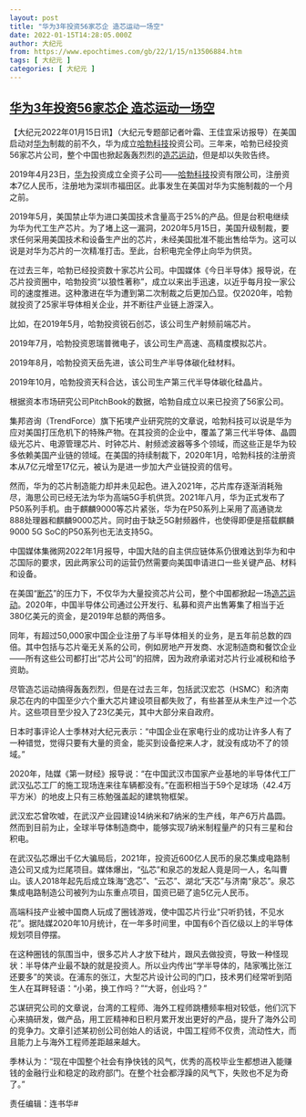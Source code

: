 ```yaml
---
layout: post
title: "华为3年投资56家芯企 造芯运动一场空"
date: 2022-01-15T14:28:05.000Z
author: 大纪元
from: https://www.epochtimes.com/gb/22/1/15/n13506884.htm
tags: [ 大纪元 ]
categories: [ 大纪元 ]
---
```

<!--1642256885000-->
[华为3年投资56家芯企 造芯运动一场空](https://www.epochtimes.com/gb/22/1/15/n13506884.htm)
------

<div>
<p>【大纪元2022年01月15日讯】（大纪元专题部记者叶霜、王佳宜采访报导）在美国启动对<a href="https://www.epochtimes.com/gb/tag/%E5%8D%8E%E4%B8%BA.html">华为</a>制裁的前不久，华为成立<a href="https://www.epochtimes.com/gb/tag/%E5%93%88%E5%8B%83%E7%A7%91%E6%8A%80.html">哈勃科技</a>投资公司。三年来，哈勃已经投资56家芯片公司，整个中国也掀起轰轰烈烈的<a href="https://www.epochtimes.com/gb/tag/%E9%80%A0%E8%8A%AF%E8%BF%90%E5%8A%A8.html">造芯运动</a>，但是却以失败告终。</p><p>2019年4月23日，<a href="https://www.epochtimes.com/gb/tag/%E5%8D%8E%E4%B8%BA.html">华为</a>投资成立全资子公司——<a href="https://www.epochtimes.com/gb/tag/%E5%93%88%E5%8B%83%E7%A7%91%E6%8A%80.html">哈勃科技</a>投资有限公司，注册资本7亿人民币，注册地为深圳市福田区。此事发生在美国对华为实施制裁的一个月之前。</p><p>2019年5月，美国禁止华为进口美国技术含量高于25%的产品。但是台积电继续为华为代工生产芯片。为了堵上这一漏洞，2020年5月15日，美国升级制裁，要求任何采用美国技术和设备生产出的芯片，未经美国批准不能出售给华为。这可以说是对华为芯片的一次精准打击。至此，台积电完全停止向华为供货。</p><p>在过去三年，哈勃已经投资数十家芯片公司。中国媒体《今日半导体》报导说，在芯片投资圈中，哈勃投资“以狼性著称”，成立以来出手迅速，以近乎每月投一家公司的速度推进。这种激进在华为遭到第二次制裁之后更加凸显。仅2020年，哈勃就投资了25家半导体相关企业，并不断往产业链上游深入。</p><p>比如，在2019年5月，哈勃投资锐石创芯，该公司生产射频前端芯片。</p><p>2019年7月，哈勃投资恩瑞普微电子，该公司生产高速、高精度模拟芯片。</p><p>2019年8月，哈勃投资天岳先进，该公司生产半导体碳化硅材料。</p><p>2019年10月，哈勃投资天科合达，该公司生产第三代半导体碳化硅晶片。</p><p>根据资本市场研究公司PitchBook的数据，哈勃自成立以来已投资了56家公司。</p><p>集邦咨询（TrendForce）旗下拓墣产业研究院的文章说，哈勃科技可以说是华为应对美国打压危机下的特殊产物。在其投资的企业中，覆盖了第三代半导体、晶圆级光芯片、电源管理芯片、时钟芯片、射频滤波器等多个领域，而这些正是华为较多依赖美国产业链的领域。在美国的持续制裁下，2020年1月，哈勃科技的注册资本从7亿元增至17亿元，被认为是进一步加大产业链投资的信号。</p><p>然而，华为的芯片制造能力却并未见起色。进入2021年，芯片库存逐渐消耗殆尽，海思公司已经无法为华为高端5G手机供货。2021年八月，华为正式发布了P50系列手机。由于麒麟9000等芯片紧张，华为在P50系列上采用了高通骁龙888处理器和麒麟9000芯片。同时由于缺乏5G射频器件，也使得即便是搭载麒麟9000 5G SoC的P50系列也无法支持5G。</p><p>中国媒体集微网2022年1月报导，中国大陆的自主供应链体系仍很难达到华为和中芯国际的要求，因此两家公司的运营仍然需要向美国申请进口一些关键产品、材料和设备。</p><p>在美国“<a href="https://www.epochtimes.com/gb/tag/%E6%96%AD%E8%8A%AF.html">断芯</a>”的压力下，不仅华为大量投资芯片公司，整个中国都掀起一场<a href="https://www.epochtimes.com/gb/tag/%E9%80%A0%E8%8A%AF%E8%BF%90%E5%8A%A8.html">造芯运动</a>。2020年，中国半导体公司通过公开发行、私募和资产出售筹集了相当于近380亿美元的资金，是2019年总额的两倍多。</p><p>同年，有超过50,000家中国企业注册了与半导体相关的业务，是五年前总数的四倍。其中包括与芯片毫无关系的公司，例如房地产开发商、水泥制造商和餐饮企业——所有这些公司都打出“芯片公司”的招牌，因为政府承诺对芯片行业减税和给予资助。</p><p>尽管造芯运动搞得轰轰烈烈，但是在过去三年，包括武汉宏芯（HSMC）和济南泉芯在内的中国至少六个重大芯片建设项目都失败了，有些甚至从未生产过一个芯片。这些项目至少投入了23亿美元，其中大部分来自政府。</p><p>日本时事评论人士季林对大纪元表示：“中国企业在家电行业的成功让许多人有了一种错觉，觉得只要有大量的资金，能买到设备挖来人才，就没有成功不了的领域。”</p><p>2020年，陆媒《第一财经》报导说：“在中国武汉市国家产业基地的半导体代工厂武汉弘芯工厂的施工现场连来往车辆都没有。”在面积相当于59个足球场（42.4万平方米）的地皮上只有三栋勉强盖起的建筑物框架。</p><p>武汉宏芯曾吹嘘，在武汉产业园建设14纳米和7纳米的生产线，年产6万片晶圆。然而到目前为止，全球半导体制造商中，能够实现7纳米制程量产的只有三星和台积电。</p><p>在武汉弘芯爆出千亿大骗局后，2021年，投资近600亿人民币的泉芯集成电路制造公司又成为烂尾项目。媒体爆出，“弘芯”和泉芯的发起人竟是同一人，名叫曹山。该人2018年起先后成立珠海“逸芯”、“云芯”、湖北“天芯”与济南“泉芯”。泉芯集成电路制造公司被列为山东重点项目，国资已砸了逾5亿元人民币。</p><p>高端科技产业被中国商人玩成了圈钱游戏，使中国芯片行业“只听扔钱，不见水花”。据陆媒2020年10月统计，在一年多时间里，中国有6个百亿级以上的半导体规划项目停摆。</p><p>在这种圈钱的氛围当中，很多芯片人才放下硅片，跟风去做投资，导致一种怪现状：半导体产业最不缺的就是投资人。所以业内传出“学半导体的，陆家嘴比张江还要多”的笑谈。在浦东的张江，大型芯片设计公司的门口，技术男们经常听到陌生人在耳畔轻语：“小弟，换工作吗？”“大哥，创业吗？”</p><p>芯谋研究公司的文章说，台湾的工程师、海外工程师跳槽频率相对较低，他们沉下心来搞研发，做产品，用工匠精神和日积月累开发出更好的产品，提升了海外公司的竞争力。文章引述某初创公司创始人的话说，中国工程师不仅贵，流动性大，而且能力上与海外工程师差距越来越大。</p><p>季林认为：“现在中国整个社会有挣快钱的风气，优秀的高校毕业生都想进入能赚钱的金融行业和稳定的政府部门。在整个社会都浮躁的风气下，失败也不足为奇了。”</p><p>责任编辑：连书华#</p>
</div>
